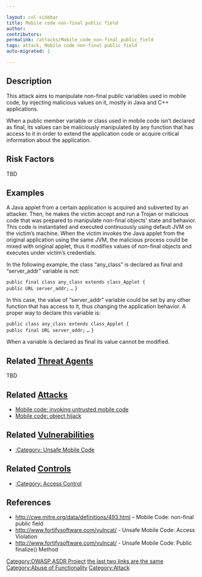 ```yaml
---

layout: col-sidebar
title: Mobile code non-final public field
author: 
contributors: 
permalink: /attacks/Mobile_code_non-final_public_field
tags: attack, Mobile code non-final public field
auto-migrated: 1

---
```


## Description

This attack aims to manipulate non-final public variables used in mobile
code, by injecting malicious values on it, mostly in Java and C++
applications.

When a public member variable or class used in mobile code isn’t
declared as final, its values can be maliciously manipulated by any
function that has access to it in order to extend the application code
or acquire critical information about the application.

## Risk Factors

TBD

## Examples

A Java applet from a certain application is acquired and subverted by an
attacker. Then, he makes the victim accept and run a Trojan or malicious
code that was prepared to manipulate non-final objects’ state and
behavior. This code is instantiated and executed continuously using
default JVM on the victim’s machine. When the victim invokes the Java
applet from the original application using the same JVM, the malicious
process could be mixed with original applet, thus it modifies values of
non-final objects and executes under victim’s credentials.

In the following example, the class “any_class” is declared as final
and “server_addr” variable is not:

`public final class any_class extends class_Applet {`
`public URL server_addr;`
`…`
`}`

In this case, the value of “server_addr” variable could be set by any
other function that has access to it, thus changing the application
behavior. A proper way to declare this variable is:

`public class any_class extends class_Applet {`
`public final URL server_addr;`
`…`
`}`

When a variable is declared as final its value cannot be modified.

## Related [Threat Agents](Threat_Agents "wikilink")

TBD

## Related [Attacks](Attacks "wikilink")

  - [Mobile code: invoking untrusted mobile
    code](Mobile_code:_invoking_untrusted_mobile_code "wikilink")
  - [Mobile code: object hijack](Mobile_code:_object_hijack "wikilink")

## Related [Vulnerabilities](https://owasp.org/www-community/vulnerabilities/)

  - [:Category: Unsafe Mobile
    Code](:Category:_Unsafe_Mobile_Code "wikilink")

## Related [Controls](https://owasp.org/www-community/controls/)

  - [:Category: Access Control](:Category:_Access_Control "wikilink")

## References

  - <http://cwe.mitre.org/data/definitions/493.html> – Mobile Code:
    non-final public field
  - <http://www.fortifysoftware.com/vulncat/> - Unsafe Mobile Code:
    Access Violation
  - <http://www.fortifysoftware.com/vulncat/> - Unsafe Mobile Code:
    Public finalize() Method

[Category:OWASP ASDR Project](Category:OWASP_ASDR_Project "wikilink")
[the last two links are the same](Category:FIXME "wikilink")
[Category:Abuse of
Functionality](Category:Abuse_of_Functionality "wikilink")
[Category:Attack](Category:Attack "wikilink")
